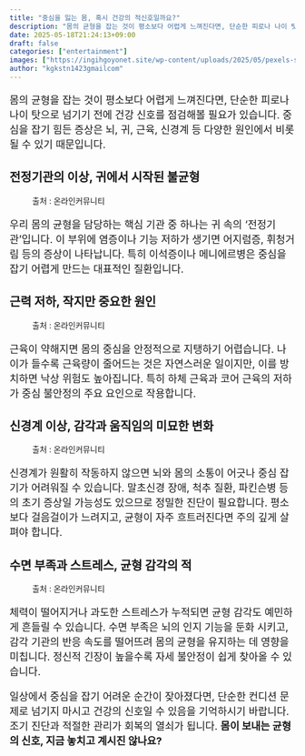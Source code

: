 ```yaml
---
title: "중심을 잃는 몸, 혹시 건강의 적신호일까요?"
description: "몸의 균형을 잡는 것이 평소보다 어렵게 느껴진다면, 단순한 피로나 나이 탓으로 넘기기 전에 건강 신호를 점검해볼 필요가 있습니다. 중심을 잡기 힘든 증상은 뇌, 귀, 근육, 신경계 등 다양한 원인에서 비롯될 수 있기 때문입니다."
date: 2025-05-18T21:24:13+09:00
draft: false
categories: ["entertainment"]
images: ["https://ingihgoyonet.site/wp-content/uploads/2025/05/pexels-sebastian-1548769-1024x576.jpg", "https://ingihgoyonet.site/wp-content/uploads/2025/05/pexels-karolina-grabowska-4506073-683x1024.jpg", "https://ingihgoyonet.site/wp-content/uploads/2025/05/pexels-ryutaro-5473182-1024x683.jpg", "https://ingihgoyonet.site/wp-content/uploads/2025/05/pexels-olly-3790224-1024x683.jpg"]
author: "kgkstn1423gmailcom"
---
```


<p style="font-size:18px">몸의 균형을 잡는 것이 평소보다 어렵게 느껴진다면, 단순한 피로나 나이 탓으로 넘기기 전에 건강 신호를 점검해볼 필요가 있습니다. 중심을 잡기 힘든 증상은 뇌, 귀, 근육, 신경계 등 다양한 원인에서 비롯될 수 있기 때문입니다.</p> <h2 >전정기관의 이상, 귀에서 시작된 불균형</h2> <figure ><img src="https://ingihgoyonet.site/wp-content/uploads/2025/05/pexels-sebastian-1548769-1024x576.jpg" alt="" style="aspect-ratio:16/9;object-fit:cover"/><figcaption >출처 : 온라인커뮤니티</figcaption></figure> <p style="font-size:18px">우리 몸의 균형을 담당하는 핵심 기관 중 하나는 귀 속의 ‘전정기관’입니다. 이 부위에 염증이나 기능 저하가 생기면 어지럼증, 휘청거림 등의 증상이 나타납니다. 특히 이석증이나 메니에르병은 중심을 잡기 어렵게 만드는 대표적인 질환입니다.</p> <h2 >근력 저하, 작지만 중요한 원인</h2> <figure ><img src="https://ingihgoyonet.site/wp-content/uploads/2025/05/pexels-karolina-grabowska-4506073-683x1024.jpg" alt="" style="aspect-ratio:16/9;object-fit:cover"/><figcaption >출처 : 온라인커뮤니티</figcaption></figure> <p style="font-size:18px">근육이 약해지면 몸의 중심을 안정적으로 지탱하기 어렵습니다. 나이가 들수록 근육량이 줄어드는 것은 자연스러운 일이지만, 이를 방치하면 낙상 위험도 높아집니다. 특히 하체 근육과 코어 근육의 저하가 중심 불안정의 주요 요인으로 작용합니다.</p> <h2 >신경계 이상, 감각과 움직임의 미묘한 변화</h2> <figure ><img src="https://ingihgoyonet.site/wp-content/uploads/2025/05/pexels-ryutaro-5473182-1024x683.jpg" alt="" style="aspect-ratio:16/9;object-fit:cover"/><figcaption >출처 : 온라인커뮤니티</figcaption></figure> <p style="font-size:18px">신경계가 원활히 작동하지 않으면 뇌와 몸의 소통이 어긋나 중심 잡기가 어려워질 수 있습니다. 말초신경 장애, 척추 질환, 파킨슨병 등의 초기 증상일 가능성도 있으므로 정밀한 진단이 필요합니다. 평소보다 걸음걸이가 느려지고, 균형이 자주 흐트러진다면 주의 깊게 살펴야 합니다.</p> <h2 >수면 부족과 스트레스, 균형 감각의 적</h2> <figure ><img src="https://ingihgoyonet.site/wp-content/uploads/2025/05/pexels-olly-3790224-1024x683.jpg" alt="" style="aspect-ratio:16/9;object-fit:cover"/><figcaption >출처 : 온라인커뮤니티</figcaption></figure> <p style="font-size:18px">체력이 떨어지거나 과도한 스트레스가 누적되면 균형 감각도 예민하게 흔들릴 수 있습니다. 수면 부족은 뇌의 인지 기능을 둔화 시키고, 감각 기관의 반응 속도를 떨어뜨려 몸의 균형을 유지하는 데 영향을 미칩니다. 정신적 긴장이 높을수록 자세 불안정이 쉽게 찾아올 수 있습니다.</p> <p style="font-size:18px">일상에서 중심을 잡기 어려운 순간이 잦아졌다면, 단순한 컨디션 문제로 넘기지 마시고 건강의 신호일 수 있음을 기억하시기 바랍니다. 조기 진단과 적절한 관리가 회복의 열쇠가 됩니다. <strong>몸이 보내는 균형의 신호, 지금 놓치고 계시진 않나요?</strong></p>